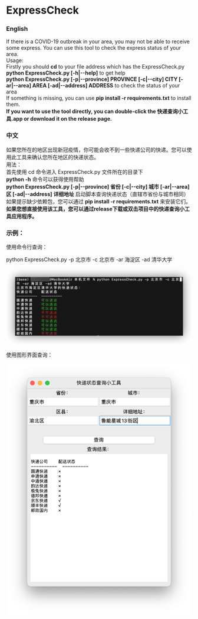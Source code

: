 # ExpressCheck
### English
If there is a COVID-19 outbreak in your area, you may not be able to receive some express. You can use this tool to check the express status of your area.\
Usage:\
Firstly you should **cd** to your file address which has the ExpressCheck.py\
**python ExpressCheck.py [-h|--help]** to get help\
**python ExpressCheck.py [-p|--province] PROVINCE [-c|--city] CITY [-ar|--area] AREA [-ad|--address] ADDRESS** to check the status of your area\
If something is missing, you can use **pip install -r requirements.txt** to install them.\
**If you want to use the tool directly, you can double-click the 快递查询小工具.app or download it on the release page.**

### 中文
如果您所在的地区出现新冠疫情，你可能会收不到一些快递公司的快递。您可以使用此工具来确认您所在地区的快递状态。\
用法：\
首先使用 cd 命令进入 ExpressCheck.py 文件所在的目录下\
**python -h** 命令可以获得使用帮助\
**python ExpressCheck.py [-p|--province] 省份 [-c|--city] 城市 [-ar|--area] 区 [-ad|--address] 详细地址** 启动脚本查询快递状态（直辖市省份与城市相同）\
如果提示缺少依赖包，您可以通过 **pip install -r requirements.txt** 来安装它们。\
**如果您想直接使用该工具，您可以通过release下载或双击项目中的快递查询小工具应用程序。**

### 示例：

使用命令行查询：

python ExpressCheck.py -p 北京市 -c 北京市 -ar 海淀区 -ad 清华大学

![demo](./demo.png)

使用图形界面查询：

![UI-demo](./UI_demo.png)
